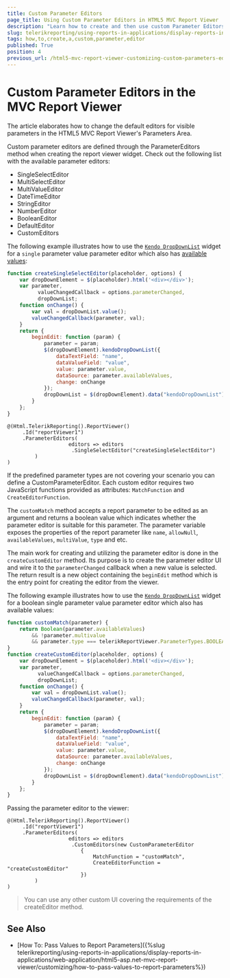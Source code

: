 ```yaml
---
title: Custom Parameter Editors
page_title: Using Custom Parameter Editors in HTML5 MVC Report Viewer
description: "Learn how to create and then use custom Parameter Editors with the HTML5 MVC Report Viewer in Telerik Reporting."
slug: telerikreporting/using-reports-in-applications/display-reports-in-applications/web-application/html5-asp.net-mvc-report-viewer/customizing/how-to-create-a-custom-parameter-editor
tags: how,to,create,a,custom,parameter,editor
published: True
position: 4
previous_url: /html5-mvc-report-viewer-customizing-custom-parameters-editor
---
```


# Custom Parameter Editors in the MVC Report Viewer

The article elaborates how to change the default editors for visible parameters in the HTML5 MVC Report Viewer's Parameters Area.

Custom parameter editors are defined through the ParameterEditors method when creating the report viewer widget. Check out the following list with the available parameter editors:

* SingleSelectEditor
* MultiSelectEditor
* MultiValueEditor
* DateTimeEditor
* StringEditor
* NumberEditor
* BooleanEditor
* DefaultEditor
* CustomEditors

The following example illustrates how to use the [`Kendo DropDownList`](https://demos.telerik.com/kendo-ui/dropdownlist/index) widget for a `single` parameter value parameter editor which also has [available values](/api/Telerik.Reporting.ReportParameter#Telerik_Reporting_ReportParameter_AvailableValues):

````JavaScript
function createSingleSelectEditor(placeholder, options) {
    var dropDownElement = $(placeholder).html('<div></div>');
    var parameter,
          valueChangedCallback = options.parameterChanged,
          dropDownList;
    function onChange() {
        var val = dropDownList.value();
        valueChangedCallback(parameter, val);
    }
    return {
        beginEdit: function (param) {
            parameter = param;
            $(dropDownElement).kendoDropDownList({
                dataTextField: "name",
                dataValueField: "value",
                value: parameter.value,
                dataSource: parameter.availableValues,
                change: onChange
            });
            dropDownList = $(dropDownElement).data("kendoDropDownList");
        }
    };
}
````
````CSHTML
@(Html.TelerikReporting().ReportViewer()
     .Id("reportViewer1")
     .ParameterEditors(
                    editors => editors
                     .SingleSelectEditor("createSingleSelectEditor")
         )
)
````


If the predefined parameter types are not covering your scenario you can define a CustomParameterEditor. Each custom editor requires two JavaScript functions provided as attributes: `MatchFunction` and `CreateEditorFunction`.

The `customMatch` method accepts a report parameter to be edited as an argument and returns a boolean value which indicates whether the parameter editor is suitable for this parameter. The parameter variable exposes the properties of the report parameter like `name`, `allowNull`, `availableValues`, `multiValue`, `type` and etc.

The main work for creating and utilizing the parameter editor is done in the `createCustomEditor` method. Its purpose is to create the parameter editor UI and wire it to the `parameterChanged` callback when a new value is selected. The return result is a new object containing the `beginEdit` method which is the entry point for creating the editor from the viewer.

The following example illustrates how to use the [`Kendo DropDownList`](https://demos.telerik.com/kendo-ui/dropdownlist/index) widget for a boolean single parameter value parameter editor which also has available values:

````JavaScript
function customMatch(parameter) {
    return Boolean(parameter.availableValues)
        && !parameter.multivalue
        && parameter.type === telerikReportViewer.ParameterTypes.BOOLEAN;
}
function createCustomEditor(placeholder, options) {
    var dropDownElement = $(placeholder).html('<div></div>');
    var parameter,
          valueChangedCallback = options.parameterChanged,
          dropDownList;
    function onChange() {
        var val = dropDownList.value();
        valueChangedCallback(parameter, val);
    }
    return {
        beginEdit: function (param) {
            parameter = param;
            $(dropDownElement).kendoDropDownList({
                dataTextField: "name",
                dataValueField: "value",
                value: parameter.value,
                dataSource: parameter.availableValues,
                change: onChange
            });
            dropDownList = $(dropDownElement).data("kendoDropDownList");
        }
    };
}
````


Passing the parameter editor to the viewer:

````CSHTML
@(Html.TelerikReporting().ReportViewer()
     .Id("reportViewer1")
     .ParameterEditors(
                    editors => editors
                     .CustomEditors(new CustomParameterEditor
                        {
                            MatchFunction = "customMatch",
                            CreateEditorFunction = "createCustomEditor"
                        })
         )
)
````


> You can use any other custom UI covering the requirements of the createEditor method.

## See Also

* [How To: Pass Values to Report Parameters]({%slug telerikreporting/using-reports-in-applications/display-reports-in-applications/web-application/html5-asp.net-mvc-report-viewer/customizing/how-to-pass-values-to-report-parameters%})

